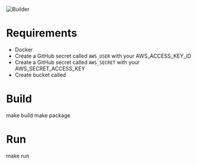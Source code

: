 ![Builder](https://github.com/denstorti/python_github_actions_example/workflows/Builder/badge.svg?branch=master)

# Requirements
- Docker
- Create a GitHub secret called `AWS_USER` with your AWS_ACCESS_KEY_ID
- Create a GitHub secret called `AWS_SECRET` with your AWS_SECRET_ACCESS_KEY
- Create bucket called 

# Build

make build
make package

# Run

make run
